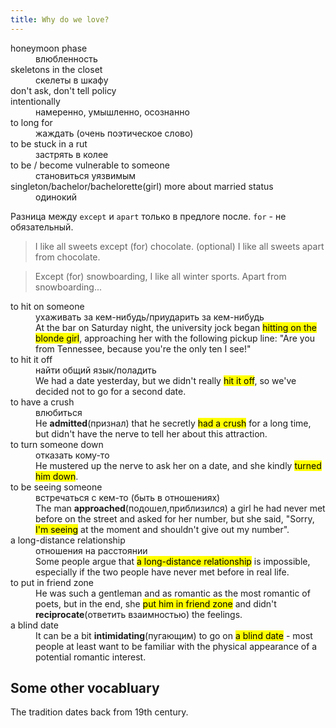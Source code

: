 ```yaml
---
title: Why do we love?
---
```


<dl>
<dt>honeymoon phase
<dd>влюбленность
<dt>skeletons in the closet
<dd>скелеты в шкафу
<dt>don't ask, don't tell policy
<dt>intentionally
<dd>намеренно, умышленно, осознанно
<dt>to long for
<dd>жаждать (очень поэтическое слово)
<dt>to be stuck in a rut
<dd>застрять в колее
<dt>to be / become vulnerable to someone
<dd>становиться уязвимым
<dt>singleton/bachelor/bachelorette(girl) more about married status
<dd>одинокий
</dl>


Разница между `except` и `apart` только в предлоге после. `for` - не обязательный.

> I like all sweets except (for) chocolate. (optional)
> I like all sweets apart from chocolate.

> Except (for) snowboarding, I like all winter sports.
> Apart from snowboarding...

<dl>
<dt>to hit on someone
<dd>ухаживать за кем-нибудь/приударить за кем-нибудь
<dd>At the bar on Saturday night, the university jock began <mark>hitting on the blonde girl</mark>, approaching her with the following pickup line: "Are you from Tennessee, because you're the only ten I see!"

<dt>to hit it off
<dd>найти общий язык/поладить
<dd>We had a date yesterday, but we didn't really <mark>hit it off</mark>, so we've decided not to go for a second date.

<dt>to have a crush
<dd>влюбиться
<dd>He <b>admitted</b>(признал) that he secretly <mark>had a crush</mark> for a long time, but didn't have the nerve to tell her about this attraction.

<dt>to turn someone down
<dd>отказать кому-то
<dd>He mustered up the nerve to ask her on a date, and she kindly <mark>turned him down</mark>.


<dt>to be seeing someone
<dd>встречаться с кем-то (быть в отношениях)
<dd>The man <b>approached</b>(подошел,приблизился) a girl he had never met before on the street and asked for her number, but she said, "Sorry, <mark>I'm seeing</mark> at the moment and shouldn't give out my number".

<dt>a long-distance relationship
<dd>отношения на расстоянии
<dd>Some people argue that <mark>a long-distance relationship</mark> is impossible, especially if the two people have never met before in real life.

<dt>to put in friend zone
<dd>He was such a gentleman and as romantic as the most romantic of poets, but in the end, she <mark>put him in friend zone</mark> and didn't <b>reciprocate</b>(ответить взаимностью) the feelings.

<dt>a blind date
<dd>It can be a bit <b>intimidating</b>(пугающим) to go on <mark>a blind date</mark> - most people at least want to be familiar with the physical appearance of a potential romantic interest.
</dl>

## Some other vocabluary

The tradition dates back from 19th century.
